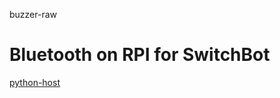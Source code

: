 buzzer-raw

# Bluetooth on RPI for SwitchBot

[python-host](https://github.com/OpenWonderLabs/python-host/)
